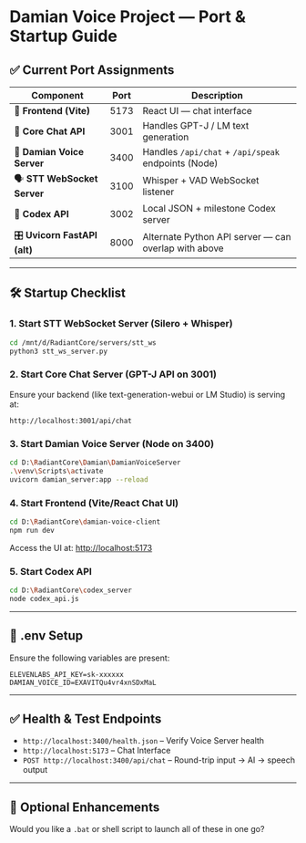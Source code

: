 # Damian Voice Project — Port & Startup Guide

## ✅ Current Port Assignments

| Component                    | Port   | Description |
|-----------------------------|--------|-------------|
| 🔁 **Frontend (Vite)**       | 5173   | React UI — chat interface |
| 🧠 **Core Chat API**         | 3001   | Handles GPT-J / LM text generation |
| 🎤 **Damian Voice Server**   | 3400   | Handles `/api/chat` + `/api/speak` endpoints (Node) |
| 🗣️ **STT WebSocket Server**  | 3100   | Whisper + VAD WebSocket listener |
| 🧞 **Codex API**             | 3002   | Local JSON + milestone Codex server |
| 🎛️ **Uvicorn FastAPI (alt)** | 8000   | Alternate Python API server — can overlap with above |

---

## 🛠️ Startup Checklist

### 1. Start STT WebSocket Server (Silero + Whisper)
```bash
cd /mnt/d/RadiantCore/servers/stt_ws
python3 stt_ws_server.py
```

### 2. Start Core Chat Server (GPT-J API on 3001)
Ensure your backend (like text-generation-webui or LM Studio) is serving at:
```
http://localhost:3001/api/chat
```

### 3. Start Damian Voice Server (Node on 3400)
```bash
cd D:\RadiantCore\Damian\DamianVoiceServer
.\venv\Scripts\activate
uvicorn damian_server:app --reload
```

### 4. Start Frontend (Vite/React Chat UI)
```bash
cd D:\RadiantCore\damian-voice-client
npm run dev
```
Access the UI at: [http://localhost:5173](http://localhost:5173)

### 5. Start Codex API
```bash
cd D:\RadiantCore\codex_server
node codex_api.js
```

---

## 🔐 .env Setup
Ensure the following variables are present:
```env
ELEVENLABS_API_KEY=sk-xxxxxx
DAMIAN_VOICE_ID=EXAVITQu4vr4xnSDxMaL
```

---

## ✅ Health & Test Endpoints

- `http://localhost:3400/health.json` – Verify Voice Server health
- `http://localhost:5173` – Chat Interface
- `POST http://localhost:3400/api/chat` – Round-trip input → AI → speech output

---

## 🚀 Optional Enhancements

Would you like a `.bat` or shell script to launch all of these in one go?

